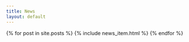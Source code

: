 ```yaml
---
title: News
layout: default
---
```


{% for post in site.posts %}
  {% include news_item.html %}
{% endfor %}

